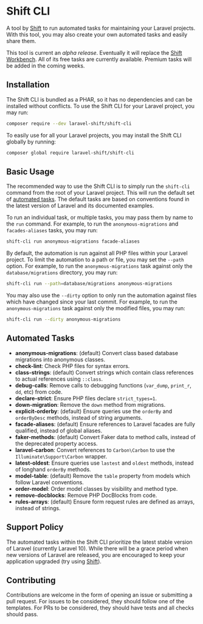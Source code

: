 # Shift CLI
A tool by [Shift](https://laravelshift.com/) to run automated tasks for maintaining your Laravel projects. With this tool, you may also create your own automated tasks and easily share them.

This tool is current an _alpha release_. Eventually it will replace the [Shift Workbench](https://laravelshift.com/workbench). All of its free tasks are currently available. Premium tasks will be added in the coming weeks.

## Installation
The Shift CLI is bundled as a PHAR, so it has no dependencies and can be installed without conflicts. To use the Shift CLI for your Laravel project, you may run:

```sh
composer require --dev laravel-shift/shift-cli
```

To easily use for all your Laravel projects, you may install the Shift CLI globally by running:

```sh
composer global require laravel-shift/shift-cli
```

## Basic Usage
The recommended way to use the Shift CLI is to simply run the `shift-cli` command from the root of your Laravel project. This will run the default set of [automated tasks](#automated-tasks). The default tasks are based on conventions found in the latest version of Laravel and its documented examples.

To run an individual task, or multiple tasks, you may pass them by name to the `run` command. For example, to run the `anonymous-migrations` and `facades-aliases` tasks, you may run:

```sh
shift-cli run anonymous-migrations facade-aliases
```

By default, the automation is run against all PHP files within your Laravel project. To limit the automation to a path or file, you may set the `--path` option. For example, to run the `anonymous-migrations` task against only the `database/migrations` directory, you may run:

```sh
shift-cli run --path=database/migrations anonymous-migrations
```

You may also use the `--dirty` option to only run the automation against files which have changed since your last commit. For example, to run the `anonymous-migrations` task against only the modified files, you may run:

```sh
shift-cli run --dirty anonymous-migrations
```

## Automated Tasks
- **anonymous-migrations**: (default) Convert class based database migrations into anonymous classes.
- **check-lint**: Check PHP files for syntax errors.
- **class-strings**: (default) Convert strings which contain class references to actual references using `::class`.
- **debug-calls**: Remove calls to debugging functions (`var_dump`, `print_r`, `dd`, etc) from code.
- **declare-strict**: Ensure PHP files declare `strict_types=1`.
- **down-migration**: Remove the `down` method from migrations.
- **explicit-orderby**: (default) Ensure queries use the `orderBy` and `orderByDesc` methods, instead of string arguments.
- **facade-aliases**: (default) Ensure references to Laravel facades are fully qualified, instead of global aliases.
- **faker-methods**: (default) Convert Faker data to method calls, instead of the deprecated property access. 
- **laravel-carbon**: Convert references to `Carbon\Carbon` to use the `Illuminate\Support\Carbon` wrapper.
- **latest-oldest**: Ensure queries use `lastest` and `oldest` methods, instead of longhand `orderBy` methods.
- **model-table**: (default) Remove the `table` property from models which follow Laravel conventions.
- **order-model**: Order model classes by visibility and method type.
- **remove-docblocks**: Remove PHP DocBlocks from code.
- **rules-arrays**: (default) Ensure form request rules are defined as arrays, instead of strings.

## Support Policy
The automated tasks within the Shift CLI prioritize the latest stable version of Laravel (currently Laravel 10). While there will be a grace period when new versions of Laravel are released, you are encouraged to keep your application upgraded (try using [Shift](https://laravelshift.com)).

## Contributing
Contributions are welcome in the form of opening an issue or submitting a pull request. For issues to be considered, they should follow one of the templates. For PRs to be considered, they should have tests and all checks should pass.
